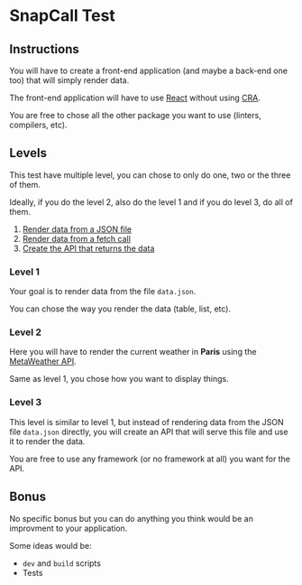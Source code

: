 # SnapCall Test

## Instructions

You will have to create a front-end application (and maybe a back-end one too) that will simply render data.

The front-end application will have to use [React](https://reactjs.org/) without using [CRA](https://github.com/facebook/create-react-app).

You are free to chose all the other package you want to use (linters, compilers, etc).

## Levels

This test have multiple level, you can chose to only do one, two or the three of them.

Ideally, if you do the level 2, also do the level 1 and if you do level 3, do all of them.

1) [Render data from a JSON file](#level-1)
2) [Render data from a fetch call](#level-2)
3) [Create the API that returns the data](#level-3)

### Level 1

Your goal is to render data from the file `data.json`.

You can chose the way you render the data (table, list, etc).

### Level 2

Here you will have to render the current weather in **Paris** using the [MetaWeather API](https://www.metaweather.com/api/).

Same as level 1, you chose how you want to display things.

### Level 3

This level is similar to level 1, but instead of rendering data from the JSON file `data.json` directly, you will create an API that will serve this file and use it to render the data.

You are free to use any framework (or no framework at all) you want for the API.

## Bonus

No specific bonus but you can do anything you think would be an improvment to your application.

Some ideas would be:

- `dev` and `build` scripts
- Tests
